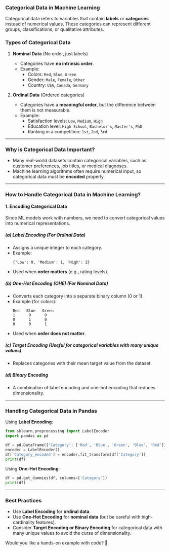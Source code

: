 ### **Categorical Data in Machine Learning**

Categorical data refers to variables that contain **labels** or **categories** instead of numerical values. These categories can represent different groups, classifications, or qualitative attributes.

### **Types of Categorical Data**

1. **Nominal Data** (No order, just labels)

   - Categories have **no intrinsic order**.
   - Example:
     - Colors: `Red`, `Blue`, `Green`
     - Gender: `Male`, `Female`, `Other`
     - Country: `USA`, `Canada`, `Germany`

2. **Ordinal Data** (Ordered categories)
   - Categories have a **meaningful order**, but the difference between them is not measurable.
   - Example:
     - Satisfaction levels: `Low`, `Medium`, `High`
     - Education level: `High School`, `Bachelor's`, `Master's`, `PhD`
     - Ranking in a competition: `1st`, `2nd`, `3rd`

---

### **Why is Categorical Data Important?**

- Many real-world datasets contain categorical variables, such as customer preferences, job titles, or medical diagnoses.
- Machine learning algorithms often require numerical input, so categorical data must be **encoded** properly.

---

### **How to Handle Categorical Data in Machine Learning?**

#### **1. Encoding Categorical Data**

Since ML models work with numbers, we need to convert categorical values into numerical representations.

##### **(a) Label Encoding** (For Ordinal Data)

- Assigns a unique integer to each category.
- Example:
  ```
  {'Low': 0, 'Medium': 1, 'High': 2}
  ```
- Used when **order matters** (e.g., rating levels).

##### **(b) One-Hot Encoding (OHE)** (For Nominal Data)

- Converts each category into a separate binary column (0 or 1).
- Example (for colors):
  ```
  Red   Blue   Green
  1      0      0
  0      1      0
  0      0      1
  ```
- Used when **order does not matter**.

##### **(c) Target Encoding** (Useful for categorical variables with many unique values)

- Replaces categories with their mean target value from the dataset.

##### **(d) Binary Encoding**

- A combination of label encoding and one-hot encoding that reduces dimensionality.

---

### **Handling Categorical Data in Pandas**

Using **Label Encoding**:

```python
from sklearn.preprocessing import LabelEncoder
import pandas as pd

df = pd.DataFrame({'Category': ['Red', 'Blue', 'Green', 'Blue', 'Red']})
encoder = LabelEncoder()
df['Category_encoded'] = encoder.fit_transform(df['Category'])
print(df)
```

Using **One-Hot Encoding**:

```python
df = pd.get_dummies(df, columns=['Category'])
print(df)
```

---

### **Best Practices**

- Use **Label Encoding** for **ordinal data**.
- Use **One-Hot Encoding** for **nominal data** (but be careful with high-cardinality features).
- Consider **Target Encoding or Binary Encoding** for categorical data with many unique values to avoid the curse of dimensionality.

Would you like a hands-on example with code? 🚀
